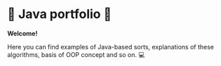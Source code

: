 # 👻 Java portfolio 👻
<p><b>Welcome!</b>

 Here you can find examples of Java-based sorts, explanations of these algorithms, basis  of OOP concept and so on. 💻 